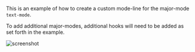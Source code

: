 This is an example of how to create a custom mode-line for the major-mode `text-mode`.

To add additional major-modes, additional hooks will need to be added as set forth
in the example.

![screenshot](https://www.lawlist.com/images/mode_line_a.png)